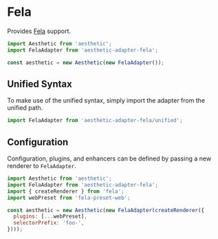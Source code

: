 # Fela

Provides [Fela](https://github.com/rofrischmann/fela) support.

```javascript
import Aesthetic from 'aesthetic';
import FelaAdapter from 'aesthetic-adapter-fela';

const aesthetic = new Aesthetic(new FelaAdapter());
```

## Unified Syntax

To make use of the unified syntax, simply import the adapter from the unified path.

```javascript
import FelaAdapter from 'aesthetic-adapter-fela/unified';
```

## Configuration

Configuration, plugins, and enhancers can be defined by passing a new renderer
to `FelaAdapter`.

```javascript
import Aesthetic from 'aesthetic';
import FelaAdapter from 'aesthetic-adapter-fela';
import { createRenderer } from 'fela';
import webPreset from 'fela-preset-web';

const aesthetic = new Aesthetic(new FelaAdapter(createRenderer({
  plugins: [...webPreset],
  selectorPrefix: 'foo-',
})));
```
